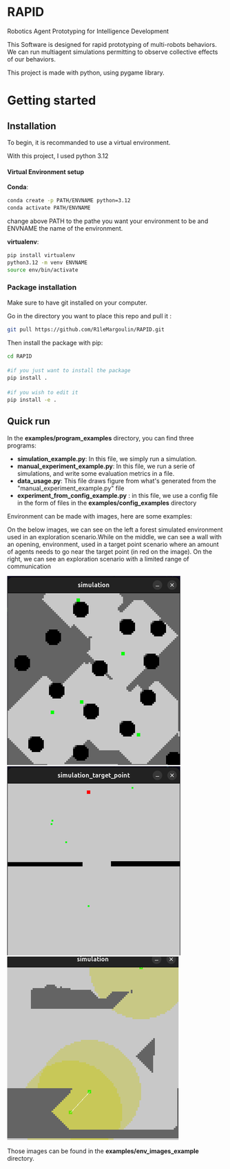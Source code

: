 # RAPID
Robotics Agent Prototyping for Intelligence Development

This Software is designed for rapid prototyping of multi-robots behaviors. We can run multiagent simulations permitting to observe collective effects of our behaviors.

This project is made with python, using pygame library.

# Getting started
## Installation
To begin, it is recommanded to use a virtual environment.

With this project, I used python 3.12
#### Virtual Environment setup
**Conda**:
```bash
conda create -p PATH/ENVNAME python=3.12
conda activate PATH/ENVNAME
```
change above PATH to the pathe you want your environment to be and ENVNAME the name of the environment.

**virtualenv**:

```bash
pip install virtualenv
python3.12 -m venv ENVNAME
source env/bin/activate
```

### Package installation
Make sure to have git installed on your computer.


Go in the directory you want to place this repo and pull it :
```bash
git pull https://github.com/R1leMargoulin/RAPID.git
```

Then install the package with pip:
```bash
cd RAPID

#if you just want to install the package
pip install .

#if you wish to edit it
pip install -e .
```


## Quick run
In the **examples/program_examples** directory, you can find three programs:

- **simulation_example.py**: In this file, we simply run a simulation.
- **manual_experiment_example.py**: In this file, we run a serie of simulations, and write some evaluation metrics in a file.
- **data_usage.py**: This file draws figure from what's generated from the "manual_experiment_example.py" file
- **experiment_from_config_example.py** : in this file, we use a config file in the form of files in the **examples/config_examples** directory

Environment can be made with images, here are some examples:

On the below images, we can see on the left a forest simulated environment used in an exploration scenario.While on the middle, we can see a wall with an opening, environment, used in a target point scenario where an amount of agents needs to go near the target point (in red on the image). On the right,
we can see an exploration scenario with a limited range of communication

![image](./images/screen_forest_env.png)
![image](./images/screen_open_wall_env.png)
![image](./images/screen_explo.png)

Those images can be found in the **examples/env_images_example** directory.
